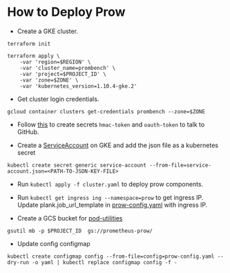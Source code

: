 # How to Deploy Prow
- Create a GKE cluster.
```
terraform init

terraform apply \
	-var 'region=$REGION' \
	-var 'cluster_name=prombench' \
	-var 'project=$PROJECT_ID' \
	-var 'zone=$ZONE' \
	-var 'kubernetes_version=1.10.4-gke.2'
```

- Get cluster login credentials.
```
gcloud container clusters get-credentials prombench --zone=$ZONE
```

- Follow [this](https://github.com/kubernetes/test-infra/blob/master/prow/getting_started.md#create-the-github-secrets) to create secrets `hmac-token` and `oauth-token` to talk to GitHub.

- Create a [ServiceAccount](https://cloud.google.com/kubernetes-engine/docs/tutorials/authenticating-to-cloud-platform#step_3_create_service_account_credentials) on GKE and add the json file as a kubernetes secret
```
kubectl create secret generic service-account --from-file=service-account.json=<PATH-TO-JSON-KEY-FILE>
```
- Run `kubectl apply -f cluster.yaml` to deploy prow components.

- Run `kubectl get ingress ing --namespace=prow` to get ingress IP. 
Update plank.job_url_template in [prow-config.yaml](prow-config.yaml) with ingress IP.

- Create a GCS bucket for [pod-utilities](https://github.com/kubernetes/test-infra/blob/master/prow/pod-utilities.md)
```
gsutil mb -p $PROJECT_ID  gs://prometheus-prow/
```

- Update config configmap
```
kubectl create configmap config --from-file=config=prow-config.yaml --dry-run -o yaml | kubectl replace configmap config -f -
```